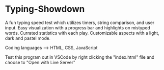 # Typing-Showdown

A fun typing speed test which utilizes timers, string comparison, and user input. 
Easy visualization with a progress bar and highlights on mistyped words. 
Currated statistics with each play. 
Customizable aspects with a light, dark and pastel mode. 

Coding languages --> HTML, CSS, JavaScript

Test this program out in VSCode by right clicking the "index.html" file and choose to "Open with Live Server"
